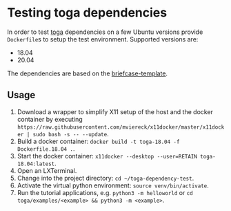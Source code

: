 # Testing toga dependencies
In order to test [toga](https://github.com/beeware/toga) dependencies on a few Ubuntu versions
provide `Dockerfile`s to setup the test environment. Supported versions are:
- 18.04
- 20.04

The dependencies are based on the
[briefcase-template](https://github.com/beeware/briefcase-template/blob/v0.3/%7B%7B%20cookiecutter.app_name%20%7D%7D/pyproject.toml).

## Usage
1. Download a wrapper to simplify X11 setup of the host and the docker
   container by executing
   `https://raw.githubusercontent.com/mviereck/x11docker/master/x11docker | sudo bash -s -- --update`.
2. Build a docker container:
   `docker build -t toga-18.04 -f Dockerfile.18.04 .`.
3. Start the docker container:
   `x11docker --desktop --user=RETAIN toga-18.04:latest`.
4. Open an LXTerminal.
5. Change into the project directory: `cd ~/toga-dependency-test`.
6. Activate the virtual python environment: `source venv/bin/activate`.
7. Run the tutorial applications, e.g. `python3 -m helloworld` or
   `cd toga/examples/<example> && python3 -m <example>`.
